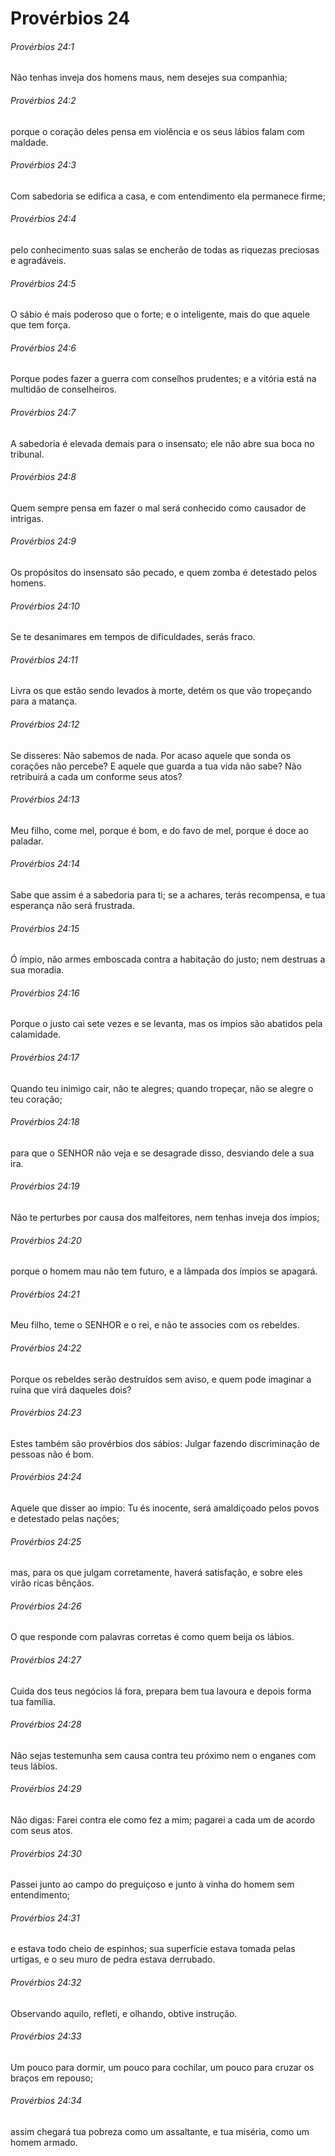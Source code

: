 # Provérbios 24

###### Provérbios 24:1

Não tenhas inveja dos homens maus, nem desejes sua companhia;

###### Provérbios 24:2

porque o coração deles pensa em violência e os seus lábios falam com maldade.

###### Provérbios 24:3

Com sabedoria se edifica a casa, e com entendimento ela permanece firme;

###### Provérbios 24:4

pelo conhecimento suas salas se encherão de todas as riquezas preciosas e agradáveis.

###### Provérbios 24:5

O sábio é mais poderoso que o forte; e o inteligente, mais do que aquele que tem força.

###### Provérbios 24:6

Porque podes fazer a guerra com conselhos prudentes; e a vitória está na multidão de conselheiros.

###### Provérbios 24:7

A sabedoria é elevada demais para o insensato; ele não abre sua boca no tribunal.

###### Provérbios 24:8

Quem sempre pensa em fazer o mal será conhecido como causador de intrigas.

###### Provérbios 24:9

Os propósitos do insensato são pecado, e quem zomba é detestado pelos homens.

###### Provérbios 24:10

Se te desanimares em tempos de dificuldades, serás fraco.

###### Provérbios 24:11

Livra os que estão sendo levados à morte, detém os que vão tropeçando para a matança.

###### Provérbios 24:12

Se disseres: Não sabemos de nada. Por acaso aquele que sonda os corações não percebe? E aquele que guarda a tua vida não sabe? Não retribuirá a cada um conforme seus atos?

###### Provérbios 24:13

Meu filho, come mel, porque é bom, e do favo de mel, porque é doce ao paladar.

###### Provérbios 24:14

Sabe que assim é a sabedoria para ti; se a achares, terás recompensa, e tua esperança não será frustrada.

###### Provérbios 24:15

Ó ímpio, não armes emboscada contra a habitação do justo; nem destruas a sua moradia.

###### Provérbios 24:16

Porque o justo cai sete vezes e se levanta, mas os ímpios são abatidos pela calamidade.

###### Provérbios 24:17

Quando teu inimigo cair, não te alegres; quando tropeçar, não se alegre o teu coração;

###### Provérbios 24:18

para que o SENHOR não veja e se desagrade disso, desviando dele a sua ira.

###### Provérbios 24:19

Não te perturbes por causa dos malfeitores, nem tenhas inveja dos ímpios;

###### Provérbios 24:20

porque o homem mau não tem futuro, e a lâmpada dos ímpios se apagará.

###### Provérbios 24:21

Meu filho, teme o SENHOR e o rei, e não te associes com os rebeldes.

###### Provérbios 24:22

Porque os rebeldes serão destruídos sem aviso, e quem pode imaginar a ruína que virá daqueles dois?

###### Provérbios 24:23

Estes também são provérbios dos sábios: Julgar fazendo discriminação de pessoas não é bom.

###### Provérbios 24:24

Aquele que disser ao ímpio: Tu és inocente, será amaldiçoado pelos povos e detestado pelas nações;

###### Provérbios 24:25

mas, para os que julgam corretamente, haverá satisfação, e sobre eles virão ricas bênçãos.

###### Provérbios 24:26

O que responde com palavras corretas é como quem beija os lábios.

###### Provérbios 24:27

Cuida dos teus negócios lá fora, prepara bem tua lavoura e depois forma tua família.

###### Provérbios 24:28

Não sejas testemunha sem causa contra teu próximo nem o enganes com teus lábios.

###### Provérbios 24:29

Não digas: Farei contra ele como fez a mim; pagarei a cada um de acordo com seus atos.

###### Provérbios 24:30

Passei junto ao campo do preguiçoso e junto à vinha do homem sem entendimento;

###### Provérbios 24:31

e estava todo cheio de espinhos; sua superfície estava tomada pelas urtigas, e o seu muro de pedra estava derrubado.

###### Provérbios 24:32

Observando aquilo, refleti, e olhando, obtive instrução.

###### Provérbios 24:33

Um pouco para dormir, um pouco para cochilar, um pouco para cruzar os braços em repouso;

###### Provérbios 24:34

assim chegará tua pobreza como um assaltante, e tua miséria, como um homem armado.

